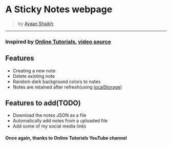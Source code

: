 # A Sticky Notes webpage
> by [Ayaan Shaikh](https://github.com/ayaantuts);
___
### Inspired by [Online Tutorials](https://www.youtube.com/@OnlineTutorialsYT), [video source](https://www.youtube.com/watch?v=Uk1cTgQVP9g)

## Features
- Creating a new note
- Delete existing note
- Random *dark* background colors to notes
- Notes are retained after refresh(using [localStorage](https://developer.mozilla.org/en-US/docs/Web/API/Window/localStorage))

## Features to add(TODO)
- Download the notes JSON as a file
- Automatically add notes from a uploaded file
- Add some of my social media links

#### Once again, thanks to Online Tutorials YouTube channel